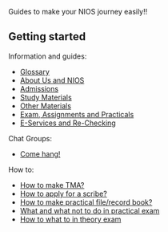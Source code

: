

Guides to make your NIOS journey easily!! 

## Getting started
Information and guides:
- [Glossary](/wiki/Glossary)
- [About Us and NIOS](/wiki/About)
- [Admissions](/wiki/Admissions)
- [Study Materials](/wiki/Study-Materials)
- [Other Materials](/wiki/other-materials)
- [Exam, Assignments and Practicals](/wiki/Exams-Assignments)
- [E-Services and Re-Checking](/wiki/EServices)

Chat Groups:
- [Come hang!](/wiki/Get_Help)

How to:
- [How to make TMA?](/wiki/Guidelines)
- [How to apply for a scribe?](/wiki/howto's-scribe)
- [How to make practical file/record book?]( /wiki/howto-rec-book)
- [What and what not to do in practical exam ](/wiki/pr)
- [How to what to in theory exam](/wiki/th)
